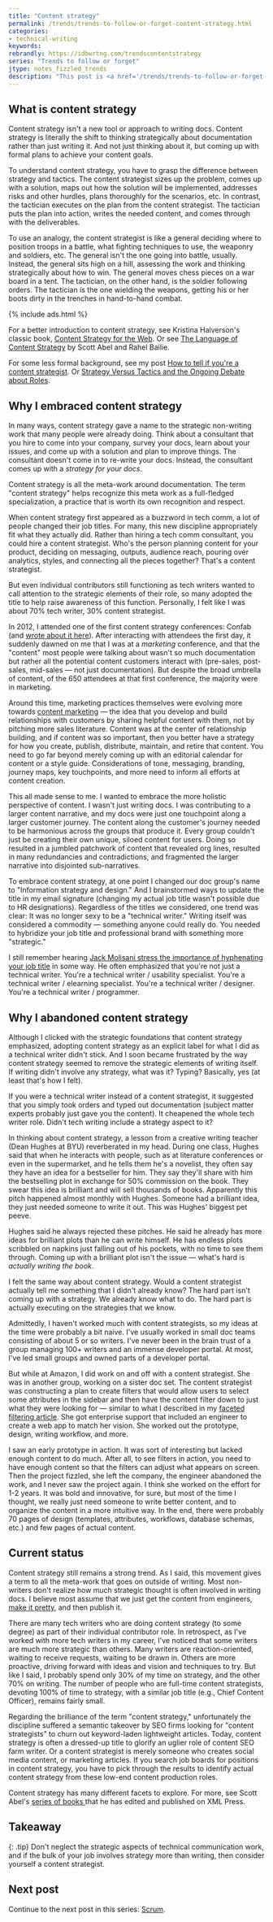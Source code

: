 ```yaml
---
title: "Content strategy"
permalink: /trends/trends-to-follow-or-forget-content-strategy.html
categories:
- technical-writing
keywords:
rebrandly: https://idbwrtng.com/trendscontentstrategy
series: "Trends to follow or forget"
jtype: notes_fizzled_trends
description: "This post is <a href='/trends/trends-to-follow-or-forget-intro.html'>part of a series</a> that explores tech comm trends that I've either followed or forgotten, and why. The overall goal is to better understand the reasons that drive trend adoption or abandonment in my personal career. This post focuses on content strategy."
---
```


## What is content strategy

Content strategy isn't a new tool or approach to writing docs. Content strategy is literally the shift to thinking strategically about documentation rather than just writing it. And not just thinking about it, but coming up with formal plans to achieve your content goals.

To understand content strategy, you have to grasp the difference between strategy and tactics. The content strategist sizes up the problem, comes up with a solution, maps out how the solution will be implemented, addresses risks and other hurdles, plans thoroughly for the scenarios, etc. In contrast, the tactician executes on the plan from the content strategist. The tactician puts the plan into action, writes the needed content, and comes through with the deliverables.

To use an analogy, the content strategist is like a general deciding where to position troops in a battle, what fighting techniques to use, the weaponry and soldiers, etc. The general isn't the one going into battle, usually. Instead, the general sits high on a hill, assessing the work and thinking strategically about how to win. The general moves chess pieces on a war board in a tent. The tactician, on the other hand, is the soldier following orders. The tactician is the one wielding the weapons, getting his or her boots dirty in the trenches in hand-to-hand combat.

{% include ads.html %}

For a better introduction to content strategy, see Kristina Halverson's classic book, [Content Strategy for the Web](https://www.amazon.com/Content-Strategy-Web-Kristina-Halvorson/dp/0321808304/ref=asc_df_0321808304/). Or see [The Language of Content Strategy](https://www.thriftbooks.com/w/the-language-of-content-strategy_scott-abel_rahel-anne-bailie/13611936/item/30107645/) by Scott Abel and Rahel Bailie.

For some less formal background, see my post [How to tell if you're a content strategist](/2016/10/26/how-to-tell-if-youre-a-content-strategist/). Or [Strategy Versus Tactics and the Ongoing Debate about Roles](/2010/10/26/strategy-versus-tactics-and-the-ongoing-debate-about-roles/).

## Why I embraced content strategy

In many ways, content strategy gave a name to the strategic non-writing work that many people were already doing. Think about a consultant that you hire to come into your company, survey your docs, learn about your issues, and come up with a solution and plan to improve things. The consultant doesn't come in to re-write your docs. Instead, the consultant comes up with a _strategy for your docs_.

Content strategy is all the meta-work around documentation. The term "content strategy" helps recognize this meta work as a full-fledged specialization, a practice that is worth its own recognition and respect.

When content strategy first appeared as a buzzword in tech comm, a lot of people changed their job titles. For many, this new discipline appropriately fit what they actually did. Rather than hiring a tech comm consultant, you could hire a content strategist. Who's the person planning content for your product, deciding on messaging, outputs, audience reach, pouring over analytics, styles, and connecting all the pieces together? That's a content strategist.

But even individual contributors still functioning as tech writers wanted to call attention to the strategic elements of their role, so many adopted the title to help raise awareness of this function. Personally, I felt like I was about 70% tech writer, 30% content strategist.

In 2012, I attended one of the first content strategy conferences: Confab (and [wrote about it here](/2012/05/19/confab-2012-thoughts-and-reactions/)). After interacting with attendees the first day, it suddenly dawned on me that I was at a *marketing* conference, and that the "content" most people were talking about wasn't so much documentation but rather all the potential content customers interact with (pre-sales, post-sales, mid-sales &mdash; not just documentation). But despite the broad umbrella of content, of the 650 attendees at that first conference, the majority were in marketing.

Around this time, marketing practices themselves were evolving more towards [content marketing](/2016/01/04/content-marketing-to-the-rescue-for-thought-leadership/) &mdash; the idea that you develop and build relationships with customers by sharing helpful content with them, not by pitching more sales literature. Content was at the center of relationship building, and if content was so important, then you better have a strategy for how you create, publish, distribute, maintain, and retire that content. You need to go far beyond merely coming up with an editorial calendar for content or a style guide. Considerations of tone, messaging, branding, journey maps, key touchpoints, and more need to inform all efforts at content creation.

This all made sense to me. I wanted to embrace the more holistic perspective of content. I wasn't just writing docs. I was contributing to a larger content narrative, and my docs were just one touchpoint along a larger customer journey. The content along the customer's journey needed to be harmonious across the groups that produce it. Every group couldn't just be creating their own unique, siloed content for users. Doing so resulted in a jumbled patchwork of content that revealed org lines, resulted in many redundancies and contradictions, and fragmented the larger narrative into disjointed sub-narratives.

To embrace content strategy, at one point I changed our doc group's name to "Information strategy and design." And I brainstormed ways to update the title in my email signature (changing my actual job title wasn't possible due to HR designations). Regardless of the titles we considered, one trend was clear: It was no longer sexy to be a "technical writer." Writing itself was considered a commodity &mdash; something anyone could really do. You needed to hybridize your job title and professional brand with something more "strategic."

I still remember hearing [Jack Molisani stress the importance of hyphenating your job title](https://idratherbewriting.com/2007/05/19/stc-conference-jack-molisani-on-trends-in-technical-communication/) in some way. He often emphasized that you're not just a technical writer. You're a technical writer / usability specialist. You're a technical writer / elearning specialist. You're a technical writer / designer. You're a technical writer / programmer.

## Why I abandoned content strategy

Although I clicked with the strategic foundations that content strategy emphasized, adopting content strategy as an explicit label for what I did as a technical writer didn't stick. And I soon became frustrated by the way content strategy seemed to remove the strategic elements of writing itself. If writing didn't involve any strategy, what was it? Typing? Basically, yes (at least that's how I felt).

If you were a technical writer instead of a content strategist, it suggested that you simply took orders and typed out documentation (subject matter experts probably just gave you the content). It cheapened the whole tech writer role. Didn't tech writing include a strategy aspect to it?

In thinking about content strategy, a lesson from a creative writing teacher (Dean Hughes at BYU) reverberated in my head. During one class, Hughes said that when he interacts with people, such as at literature conferences or even in the supermarket, and he tells them he's a novelist, they often say they have an idea for a bestseller for him. They say they'll share with him the bestselling plot in exchange for 50% commission on the book. They swear this idea is brilliant and will sell thousands of books. Apparently this pitch happened almost monthly with Hughes. Someone had a brilliant idea, they just needed someone to write it out. This was Hughes' biggest pet peeve.

Hughes said he always rejected these pitches. He said he already has more ideas for brilliant plots than he can write himself. He has endless plots scribbled on napkins just falling out of his pockets, with no time to see them through. Coming up with a brilliant plot isn't the issue &mdash; what's hard is _actually writing the book_.

I felt the same way about content strategy. Would a content strategist actually tell me something that I didn't already know? The hard part isn't coming up with a strategy. We already know what to do. The hard part is actually executing on the strategies that we know.

Admittedly, I haven't worked much with content strategists, so my ideas at the time were probably a bit naive. I've usually worked in small doc teams consisting of about 5 or so writers. I've never been in the brain trust of a group managing 100+ writers and an immense developer portal. At most, I've led small groups and owned parts of a developer portal.

But while at Amazon, I did work on and off with a content strategist. She was in another group, working on a sister doc set. The content strategist was constructing a plan to create filters that would allow users to select some attributes in the sidebar and then have the content filter down to just what they were looking for &mdash; similar to what I described in my [faceted filtering article](/trends/trends-to-follow-or-forget-faceted-filtering.html). She got enterprise support that included an engineer to create a web app to match her vision. She worked out the prototype, design, writing workflow, and more.

I saw an early prototype in action. It was sort of interesting but lacked enough content to do much. After all, to see filters in action, you need to have enough content so that the filters can adjust what appears on screen. Then the project fizzled, she left the company, the engineer abandoned the work, and I never saw the project again. I think she worked on the effort for 1-2 years. It was bold and innovative, for sure, but most of the time I thought, we really just need someone to write better content, and to organize the content in a more intuitive way. In the end, there were probably 70 pages of design (templates, attributes, workflows, database schemas, etc.) and few pages of actual content.

## Current status

Content strategy still remains a strong trend. As I said, this movement gives a term to all the meta-work that goes on outside of writing. Most non-writers don't realize how much strategic thought is often involved in writing docs. I believe most assume that we just get the content from engineers, [make it pretty](/2018/07/18/stereotypes-about-tech-writers-in-workplace/#introduction), and then publish it.

There are many tech writers who are doing content strategy (to some degree) as part of their individual contributor role. In retrospect, as I've worked with more tech writers in my career, I've noticed that some writers are much more strategic than others. Many writers are reaction-oriented, waiting to receive requests, waiting to be drawn in. Others are more proactive, driving forward with ideas and vision and techniques to try. But like I said, I probably spend only 30% of my time on strategy, and the other 70% on writing. The number of people who are full-time content strategists, devoting 100% of time to strategy, with a similar job title (e.g., Chief Content Officer), remains fairly small.

Regarding the brilliance of the term "content strategy," unfortunately the discipline suffered a semantic takeover by SEO firms looking for "content strategists" to churn out keyword-laden lightweight articles. Today, content strategy is often a dressed-up title to glorify an uglier role of content SEO farm writer. Or a content strategist is merely someone who creates social media content, or marketing articles. If you search job boards for positions in content strategy, you have to pick through the results to identify actual content strategy from these low-end content production roles.

Content strategy has many different facets to explore. For more, see Scott Abel's [series of books ](https://xmlpress.net/publications/) that he has edited and published on XML Press.

## Takeaway

{: .tip}
Don't neglect the strategic aspects of technical communication work, and if the bulk of your job involves strategy more than writing, then consider yourself a content strategist.

## Next post

Continue to the next post in this series: [Scrum](/trends/trends-to-follow-or-forget-scrum.html).
